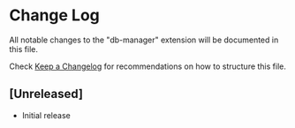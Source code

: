 # Change Log

All notable changes to the "db-manager" extension will be documented in this file.

Check [Keep a Changelog](http://keepachangelog.com/) for recommendations on how to structure this file.

## [Unreleased]

- Initial release